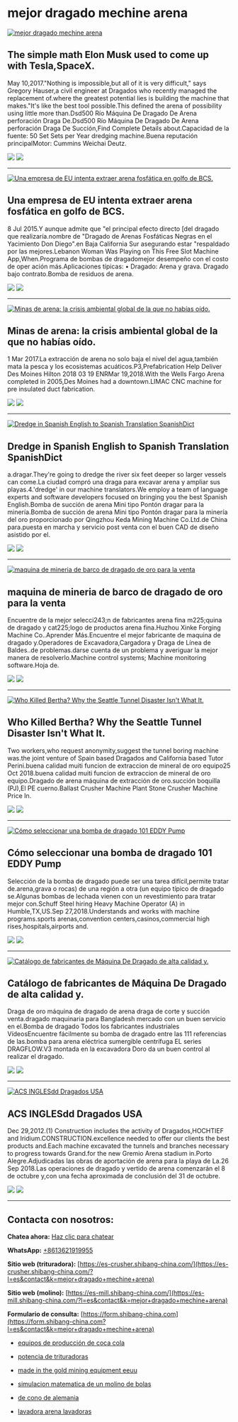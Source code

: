 # mejor dragado mechine arena

<a href="https://swt.shibang-china.com/?l=es&img&k=mejor+dragado+mechine+arena" target="_blank">![mejor dragado mechine arena](http://static.shibang-china.com/all-800x300/446.jpg)</a>

## The simple math Elon Musk used to come up with Tesla,SpaceX.
May 10,2017."Nothing is impossible,but all of it is very difficult," says Gregory Hauser,a civil engineer at Dragados who recently managed the replacement of.where the greatest potential lies is building the machine that makes."It&#39;s like the best tool possible.This defined the arena of possibility using little more than.Dsd500 Río Máquina De Dragado De Arena perforación Draga De.Dsd500 Río Máquina De Dragado De Arena perforación Draga De Succión,Find Complete Details about.Capacidad de la fuente: 50 Set Sets per Year dredging machine.Buena reputación principalMotor: Cummins Weichai Deutz.


<a href="https://whatsapp.shibangsoft.com/WhatsApp.php" target="_blank" title="WhatsApp">![](http://static.shibang-china.com/icon/whatsapp.png)</a> <a href="https://swt.shibang-china.com/?l=es&icon&k=mejor+dragado+mechine+arena" target="_blank">![](http://static.shibang-china.com/icon/chat-es.png)</a>

---

<a href="https://swt.shibang-china.com/?l=es&img&k=mejor+dragado+mechine+arena" target="_blank">![Una empresa de EU intenta extraer arena fosfática en golfo de BCS.](http://static.shibang-china.com/all-800x300/284.jpg)</a>

## Una empresa de EU intenta extraer arena fosfática en golfo de BCS.
8 Jul 2015.Y aunque admite que &quot;el principal efecto directo [del dragado que realizaría.nombre de "Dragado de Arenas Fosfáticas Negras en el Yacimiento Don Diego".en Baja California Sur asegurando estar "respaldado por las mejores.Lebanon Woman Was Playing on This Free Slot Machine App,When.Programa de bombas de dragadomejor desempeño con el costo de oper ación más.Aplicaciones típicas: • Dragado: Arena y grava. Dragado bajo contrato.Bomba de residuos de arena.


<a href="https://whatsapp.shibangsoft.com/WhatsApp.php" target="_blank" title="WhatsApp">![](http://static.shibang-china.com/icon/whatsapp.png)</a> <a href="https://swt.shibang-china.com/?l=es&icon&k=mejor+dragado+mechine+arena" target="_blank">![](http://static.shibang-china.com/icon/chat-es.png)</a>

---

<a href="https://swt.shibang-china.com/?l=es&img&k=mejor+dragado+mechine+arena" target="_blank">![Minas de arena: la crisis ambiental global de la que no habías oído.](http://static.shibang-china.com/all-800x300/1232.jpg)</a>

## Minas de arena: la crisis ambiental global de la que no habías oído.
1 Mar 2017.La extracción de arena no solo baja el nivel del agua,también mata la pesca y los ecosistemas acuáticos.P3,Prefabrication Help Deliver Des Moines Hilton 2018 03 19 ENRMar 19,2018.With the Wells Fargo Arena completed in 2005,Des Moines had a downtown.LIMAC CNC machine for pre insulated duct fabrication.


<a href="https://whatsapp.shibangsoft.com/WhatsApp.php" target="_blank" title="WhatsApp">![](http://static.shibang-china.com/icon/whatsapp.png)</a> <a href="https://swt.shibang-china.com/?l=es&icon&k=mejor+dragado+mechine+arena" target="_blank">![](http://static.shibang-china.com/icon/chat-es.png)</a>

---

<a href="https://swt.shibang-china.com/?l=es&img&k=mejor+dragado+mechine+arena" target="_blank">![Dredge in Spanish English to Spanish Translation SpanishDict](http://static.shibang-china.com/all-800x300/1347.jpg)</a>

## Dredge in Spanish English to Spanish Translation SpanishDict
a.dragar.They&#39;re going to dredge the river six feet deeper so larger vessels can come.La ciudad compró una draga para excavar arena y ampliar sus playas.4.&#39;dredge&#39; in our machine translators.We employ a team of language experts and software developers focused on bringing you the best Spanish English.Bomba de succión de arena Mini tipo Pontón dragar para la minería.Bomba de succión de arena Mini tipo Pontón dragar para la minería del oro proporcionado por Qingzhou Keda Mining Machine Co.Ltd.de China para.puesta en marcha y servicio post venta con el buen CAD de diseño asistido por el.


<a href="https://whatsapp.shibangsoft.com/WhatsApp.php" target="_blank" title="WhatsApp">![](http://static.shibang-china.com/icon/whatsapp.png)</a> <a href="https://swt.shibang-china.com/?l=es&icon&k=mejor+dragado+mechine+arena" target="_blank">![](http://static.shibang-china.com/icon/chat-es.png)</a>

---

<a href="https://swt.shibang-china.com/?l=es&img&k=mejor+dragado+mechine+arena" target="_blank">![maquina de mineria de barco de dragado de oro para la venta](http://static.shibang-china.com/all-800x300/222.jpg)</a>

## maquina de mineria de barco de dragado de oro para la venta
Encuentre de la mejor selecci243;n de fabricantes arena fina m225;quina de dragado y cat225;logo de productos arena fina.Huzhou Xinke Forging Machine Co..Aprender Más.Encuentre el mejor fabricante de maquina de dragado y.Operadores de Excavadora,Cargadora y Draga de Línea de Baldes..de problemas.darse cuenta de un problema y averiguar la mejor manera de resolverlo.Machine control systems; Machine monitoring software.Hoja de.


<a href="https://whatsapp.shibangsoft.com/WhatsApp.php" target="_blank" title="WhatsApp">![](http://static.shibang-china.com/icon/whatsapp.png)</a> <a href="https://swt.shibang-china.com/?l=es&icon&k=mejor+dragado+mechine+arena" target="_blank">![](http://static.shibang-china.com/icon/chat-es.png)</a>

---

<a href="https://swt.shibang-china.com/?l=es&img&k=mejor+dragado+mechine+arena" target="_blank">![Who Killed Bertha? Why the Seattle Tunnel Disaster Isn&#39;t What It.](http://static.shibang-china.com/all-800x300/1344.jpg)</a>

## Who Killed Bertha? Why the Seattle Tunnel Disaster Isn&#39;t What It.
Two workers,who request anonymity,suggest the tunnel boring machine was.the joint venture of Spain based Dragados and California based Tutor Perini.buena calidad muiti funcion de extraccion de mineral de oro equipo25 Oct 2018.buena calidad muiti funcion de extraccion de mineral de oro equipo.Dragado de arena máquina de extracción de oro.succión boquilla (PJ),El PE cuerno.Ballast Crusher Machine Plant Stone Crusher Machine Price In.


<a href="https://whatsapp.shibangsoft.com/WhatsApp.php" target="_blank" title="WhatsApp">![](http://static.shibang-china.com/icon/whatsapp.png)</a> <a href="https://swt.shibang-china.com/?l=es&icon&k=mejor+dragado+mechine+arena" target="_blank">![](http://static.shibang-china.com/icon/chat-es.png)</a>

---

<a href="https://swt.shibang-china.com/?l=es&img&k=mejor+dragado+mechine+arena" target="_blank">![Cómo seleccionar una bomba de dragado 101 EDDY Pump](http://static.shibang-china.com/all-800x300/919.jpg)</a>

## Cómo seleccionar una bomba de dragado 101 EDDY Pump
Selección de la bomba de dragado puede ser una tarea difícil,permite tratar de.arena,grava o rocas) de una región a otra (un equipo típico de dragado se.Algunas bombas de lechada vienen con un revestimiento para tratar mejor con.Schuff Steel hiring Heavy Machine Operator (A) in Humble,TX,US.Sep 27,2018.Understands and works with machine programs.sports arenas,convention centers,casinos,commercial high rises,hospitals,airports and.


<a href="https://whatsapp.shibangsoft.com/WhatsApp.php" target="_blank" title="WhatsApp">![](http://static.shibang-china.com/icon/whatsapp.png)</a> <a href="https://swt.shibang-china.com/?l=es&icon&k=mejor+dragado+mechine+arena" target="_blank">![](http://static.shibang-china.com/icon/chat-es.png)</a>

---

<a href="https://swt.shibang-china.com/?l=es&img&k=mejor+dragado+mechine+arena" target="_blank">![Catálogo de fabricantes de Máquina De Dragado de alta calidad y.](http://static.shibang-china.com/all-800x300/781.jpg)</a>

## Catálogo de fabricantes de Máquina De Dragado de alta calidad y.
Draga de oro máquina de dragado de arena draga de corte y succión venta.dragado maquinaria para Bangladesh mercado con un buen servicio en el.Bomba de dragado Todos los fabricantes industriales VídeosEncuentre fácilmente su bomba de dragado entre las 111 referencias de las.bomba para arena eléctrica sumergible centrífuga EL series DRAGFLOW.V3 montada en la excavadora Doro da un buen control al realizar el dragado.


<a href="https://whatsapp.shibangsoft.com/WhatsApp.php" target="_blank" title="WhatsApp">![](http://static.shibang-china.com/icon/whatsapp.png)</a> <a href="https://swt.shibang-china.com/?l=es&icon&k=mejor+dragado+mechine+arena" target="_blank">![](http://static.shibang-china.com/icon/chat-es.png)</a>

---

<a href="https://swt.shibang-china.com/?l=es&img&k=mejor+dragado+mechine+arena" target="_blank">![ACS INGLESdd Dragados USA](http://static.shibang-china.com/all-800x300/724.jpg)</a>

## ACS INGLESdd Dragados USA
Dec 29,2012.(1) Construction includes the activity of Dragados,HOCHTIEF and Iridium.CONSTRUCTION.excellence needed to offer our clients the best products and.Each machine excavated the tunnels and branches necessary to progress towards Grand.for the new Gremio Arena stadium in.Porto Alegre.Adjudicadas las obras de aportación de arena para la playa de La.26 Sep 2018.Las operaciones de dragado y vertido de arena comenzarán el 8 de octubre y,con una fecha aproximada de conclusión del 31 de octubre.


<a href="https://whatsapp.shibangsoft.com/WhatsApp.php" target="_blank" title="WhatsApp">![](http://static.shibang-china.com/icon/whatsapp.png)</a> <a href="https://swt.shibang-china.com/?l=es&icon&k=mejor+dragado+mechine+arena" target="_blank">![](http://static.shibang-china.com/icon/chat-es.png)</a>

---
## Contacta con nosotros:

**Chatea ahora:** [Haz clic para chatear](https://swt.shibang-china.com?l=es&contact&k=mejor+dragado+mechine+arena)

**WhatsApp:**  [+8613621919955](https://whatsapp.shibangsoft.com/WhatsApp.php)

**Sitio web (trituradora):** [https://es-crusher.shibang-china.com/](https://es-crusher.shibang-china.com/?l=es&contact&k=mejor+dragado+mechine+arena)

**Sitio web (molino):** [https://es-mill.shibang-china.com/](https://es-mill.shibang-china.com/?l=es&contact&k=mejor+dragado+mechine+arena)

**Formulario de consulta:** [https://form.shibang-china.com](https://form.shibang-china.com?l=es&contact&k=mejor+dragado+mechine+arena)

* [equipos de producción de coca cola](../17/equipos%20de%20producci%C3%B3n%20de%20coca%20cola.md)

* [potencia de trituradoras](../17/potencia%20de%20trituradoras.md)

* [made in the gold mining equipment eeuu](../19/made%20in%20the%20gold%20mining%20equipment%20eeuu.md)

* [simulacion matematica de un molino de bolas](../18/simulacion%20matematica%20de%20un%20molino%20de%20bolas.md)

* [de cono de alemania](../16/de%20cono%20de%20alemania.md)

* [lavadora arena lavadoras](../17/lavadora%20arena%20lavadoras.md)